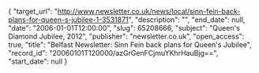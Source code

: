 {
  "target_url": "http://www.newsletter.co.uk/news/local/sinn-fein-back-plans-for-queen-s-jubilee-1-3531871", 
  "description": "", 
  "end_date": null, 
  "date": "2006-01-01T12:00:00", 
  "slug": 65208666, 
  "subject": "Queen's Diamond Jubilee, 2012", 
  "publisher": "newsletter.co.uk", 
  "open_access": true, 
  "title": "Belfast Newsletter: Sinn Fein back plans for Queen's Jubilee", 
  "record_id": "20060101T120000/azGrGenFCjmuYKhrHauBjg==", 
  "start_date": null
}

